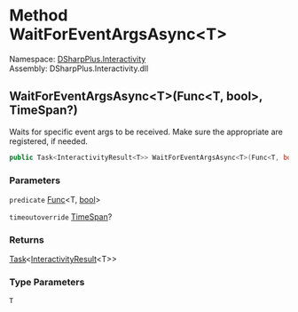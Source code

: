 # Method WaitForEventArgsAsync<T\>

Namespace: [DSharpPlus.Interactivity](DSharpPlus.Interactivity.md)  
Assembly: DSharpPlus.Interactivity.dll

## <a id="DSharpPlus_Interactivity_InteractivityExtension_WaitForEventArgsAsync__1_System_Func___0_System_Boolean__System_Nullable_System_TimeSpan__"></a>WaitForEventArgsAsync<T\>\(Func<T, bool\>, TimeSpan?\)

Waits for specific event args to be received. Make sure the appropriate <xref href="DSharpPlus.DiscordIntents" data-throw-if-not-resolved="false"></xref> are registered, if needed.

```csharp
public Task<InteractivityResult<T>> WaitForEventArgsAsync<T>(Func<T, bool> predicate, TimeSpan? timeoutoverride = null) where T : AsyncEventArgs
```

### Parameters

`predicate` [Func](https://learn.microsoft.com/dotnet/api/system.func\-2)<T, [bool](https://learn.microsoft.com/dotnet/api/system.boolean)\>

`timeoutoverride` [TimeSpan](https://learn.microsoft.com/dotnet/api/system.timespan)?

### Returns

[Task](https://learn.microsoft.com/dotnet/api/system.threading.tasks.task\-1)<[InteractivityResult](DSharpPlus.Interactivity.InteractivityResult\-1.md)<T\>\>

### Type Parameters

`T` 

